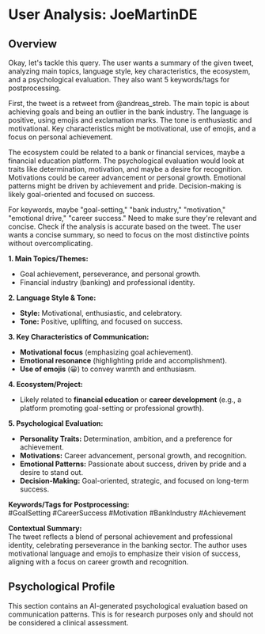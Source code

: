 # User Analysis: JoeMartinDE

## Overview

<think>
Okay, let's tackle this query. The user wants a summary of the given tweet, analyzing main topics, language style, key characteristics, the ecosystem, and a psychological evaluation. They also want 5 keywords/tags for postprocessing.

First, the tweet is a retweet from @andreas_streb. The main topic is about achieving goals and being an outlier in the bank industry. The language is positive, using emojis and exclamation marks. The tone is enthusiastic and motivational. Key characteristics might be motivational, use of emojis, and a focus on personal achievement.

The ecosystem could be related to a bank or financial services, maybe a financial education platform. The psychological evaluation would look at traits like determination, motivation, and maybe a desire for recognition. Motivations could be career advancement or personal growth. Emotional patterns might be driven by achievement and pride. Decision-making is likely goal-oriented and focused on success.

For keywords, maybe "goal-setting," "bank industry," "motivation," "emotional drive," "career success." Need to make sure they're relevant and concise. Check if the analysis is accurate based on the tweet. The user wants a concise summary, so need to focus on the most distinctive points without overcomplicating.
</think>

**1. Main Topics/Themes:**  
- Goal achievement, perseverance, and personal growth.  
- Financial industry (banking) and professional identity.  

**2. Language Style & Tone:**  
- **Style:** Motivational, enthusiastic, and celebratory.  
- **Tone:** Positive, uplifting, and focused on success.  

**3. Key Characteristics of Communication:**  
- **Motivational focus** (emphasizing goal achievement).  
- **Emotional resonance** (highlighting pride and accomplishment).  
- **Use of emojis** (😀) to convey warmth and enthusiasm.  

**4. Ecosystem/Project:**  
- Likely related to **financial education** or **career development** (e.g., a platform promoting goal-setting or professional growth).  

**5. Psychological Evaluation:**  
- **Personality Traits:** Determination, ambition, and a preference for achievement.  
- **Motivations:** Career advancement, personal growth, and recognition.  
- **Emotional Patterns:** Passionate about success, driven by pride and a desire to stand out.  
- **Decision-Making:** Goal-oriented, strategic, and focused on long-term success.  

**Keywords/Tags for Postprocessing:**  
#GoalSetting #CareerSuccess #Motivation #BankIndustry #Achievement  

**Contextual Summary:**  
The tweet reflects a blend of personal achievement and professional identity, celebrating perseverance in the banking sector. The author uses motivational language and emojis to emphasize their vision of success, aligning with a focus on career growth and recognition.

## Psychological Profile

This section contains an AI-generated psychological evaluation based on communication patterns. This is for research purposes only and should not be considered a clinical assessment.
